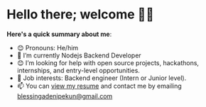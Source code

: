 # Hello there; welcome 👋🏾

**Here's a quick summary about me**:

- 😊 Pronouns: He/him
- 🌱 I’m currently Nodejs Backend Developer 
- 😊 I’m looking for help with open source projects, hackathons, internships, and entry-level opportunities.
- 💼 Job interests: Backend engineer (Intern or Junior level).
- 📫 You can [view my resume](#) and contact me by emailing blessingadenipekun@gmail.com
